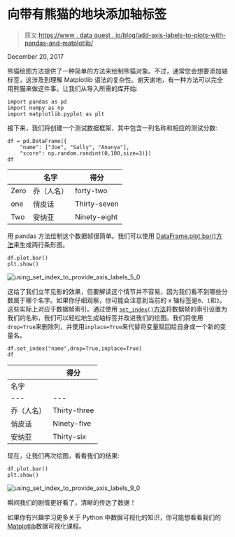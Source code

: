# 向带有熊猫的地块添加轴标签

> 原文:[https://www . data quest . io/blog/add-axis-labels-to-plots-with-pandas-and-matplotlib/](https://www.dataquest.io/blog/adding-axis-labels-to-plots-with-pandas-and-matplotlib/)

December 20, 2017

熊猫绘图方法提供了一种简单的方法来绘制熊猫对象。不过，通常您会想要添加轴标签，这涉及到理解 Matplotlib 语法的复杂性。谢天谢地，有一种方法可以完全用熊猫来做这件事。让我们从导入所需的库开始:

```
import pandas as pd
import numpy as np
import matplotlib.pyplot as plt
```

接下来，我们将创建一个测试数据框架，其中包含一列名称和相应的测试分数:

```
df = pd.DataFrame({
    "name": ["Joe", "Sally", "Ananya"],
    "score": np.random.randint(0,100,size=3)})
df
```

|  | 名字 | 得分 |
| --- | --- | --- |
| Zero | 乔（人名） | forty-two |
| one | 俏皮话 | Thirty-seven |
| Two | 安纳亚 | Ninety-eight |

用 pandas 方法绘制这个数据帧很简单。我们可以使用 [DataFrame.plot.bar()方法](https://pandas.pydata.org/pandas-docs/stable/generated/pandas.DataFrame.plot.bar.html)来生成两行条形图。

```
df.plot.bar()
plt.show()
```

![using_set_index_to_provide_axis_labels_5_0](../Images/be8bd3782f9f96b667dc91996ed49dd4.png)

这给了我们立竿见影的效果，但要解读这个情节并不容易，因为我们看不到哪些分数属于哪个名字。如果你仔细观察，你可能会注意到当前的 x 轴标签是`0`、`1`和`2`。这些实际上对应于数据帧索引。通过使用 [`set_index()`方法](https://pandas.pydata.org/pandas-docs/stable/generated/pandas.DataFrame.set_index.html)将数据帧的索引设置为我们的名称，我们可以轻松地生成轴标签并改进我们的绘图。我们将使用`drop=True`来删除列，并使用`inplace=True`来代替将变量赋回给自身或一个新的变量名。

```
df.set_index("name",drop=True,inplace=True)
df
```

|  | 得分 |
| --- | --- |
| 名字 |  |
| --- | --- |
| 乔（人名） | Thirty-three |
| 俏皮话 | Ninety-five |
| 安纳亚 | Thirty-six |

现在，让我们再次绘图，看看我们的结果:

```
df.plot.bar()
plt.show()
```

![using_set_index_to_provide_axis_labels_9_0](../Images/f231d6c70da1f9a237901b8101414f1e.png)

瞬间我们的剧情更好看了，清晰的传达了数据！

如果你有兴趣学习更多关于 Python 中数据可视化的知识，你可能想看看我们的[Matplotlib](https://www.dataquest.io/course/exploratory-data-visualization/)数据可视化课程。
